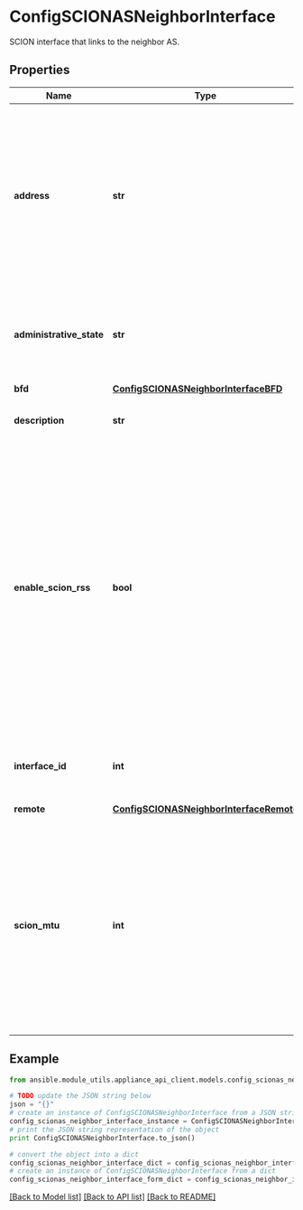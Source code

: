 # ConfigSCIONASNeighborInterface

SCION interface that links to the neighbor AS.

## Properties
Name | Type | Description | Notes
------------ | ------------- | ------------- | -------------
**address** | **str** | UDP/IP underlay endpoint of the SCION Interface. The data plane traffic is received on this address. The address must be specified as host:port. Both host and port must be specified. | [optional] 
**administrative_state** | **str** | Administrative state of the SCION interface.  Experimental: Currently only UP is supported. | [optional] 
**bfd** | [**ConfigSCIONASNeighborInterfaceBFD**](ConfigSCIONASNeighborInterfaceBFD.md) |  | [optional] 
**description** | **str** | Description, or comment, for the SCION interface. | [optional] 
**enable_scion_rss** | **bool** | Flag to activate SCION RSS for this link. If activated, the router utilizes UDP source port entropy on the underlay such that the remote router can leverage RSS for SCION traffic. This can greatly improve throughput performance. Only enable it if the remote router supports SCION RSS. | [optional] 
**interface_id** | **int** | SCION interface identifier. It must be unique in the SCION AS. | 
**remote** | [**ConfigSCIONASNeighborInterfaceRemote**](ConfigSCIONASNeighborInterfaceRemote.md) |  | [optional] 
**scion_mtu** | **int** | The maximum transmission unit in bytes for SCION packets. This represents the protocol data unit (PDU) of the SCION layer on this interface and is usually calculated as maximum Ethernet payload - IP Header - UDP Header.  | [optional] [default to 1472]

## Example

```python
from ansible.module_utils.appliance_api_client.models.config_scionas_neighbor_interface import ConfigSCIONASNeighborInterface

# TODO update the JSON string below
json = "{}"
# create an instance of ConfigSCIONASNeighborInterface from a JSON string
config_scionas_neighbor_interface_instance = ConfigSCIONASNeighborInterface.from_json(json)
# print the JSON string representation of the object
print ConfigSCIONASNeighborInterface.to_json()

# convert the object into a dict
config_scionas_neighbor_interface_dict = config_scionas_neighbor_interface_instance.to_dict()
# create an instance of ConfigSCIONASNeighborInterface from a dict
config_scionas_neighbor_interface_form_dict = config_scionas_neighbor_interface.from_dict(config_scionas_neighbor_interface_dict)
```
[[Back to Model list]](../README.md#documentation-for-models) [[Back to API list]](../README.md#documentation-for-api-endpoints) [[Back to README]](../README.md)


